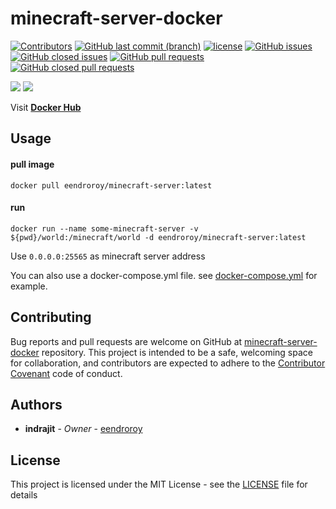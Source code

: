 # minecraft-server-docker

[![Contributors](https://img.shields.io/github/contributors/eendroroy/minecraft-server-docker.svg)](https://github.com/eendroroy/minecraft-server-docker/graphs/contributors)
[![GitHub last commit (branch)](https://img.shields.io/github/last-commit/eendroroy/minecraft-server-docker/master.svg)](https://github.com/eendroroy/minecraft-server-docker)
[![license](https://img.shields.io/github/license/eendroroy/minecraft-server-docker.svg)](https://github.com/eendroroy/minecraft-server-docker/blob/master/LICENSE)
[![GitHub issues](https://img.shields.io/github/issues/eendroroy/minecraft-server-docker.svg)](https://github.com/eendroroy/minecraft-server-docker/issues)
[![GitHub closed issues](https://img.shields.io/github/issues-closed/eendroroy/minecraft-server-docker.svg)](https://github.com/eendroroy/minecraft-server-docker/issues?q=is%3Aissue+is%3Aclosed)
[![GitHub pull requests](https://img.shields.io/github/issues-pr/eendroroy/minecraft-server-docker.svg)](https://github.com/eendroroy/minecraft-server-docker/pulls)
[![GitHub closed pull requests](https://img.shields.io/github/issues-pr-closed/eendroroy/minecraft-server-docker.svg)](https://github.com/eendroroy/minecraft-server-docker/pulls?q=is%3Apr+is%3Aclosed)


[![](https://images.microbadger.com/badges/image/eendroroy/minecraft-server.svg)](https://hub.docker.com/r/eendroroy/minecraft-server/) [![](https://images.microbadger.com/badges/version/eendroroy/minecraft-server.svg)](https://hub.docker.com/r/eendroroy/minecraft-server/)


Visit [**Docker Hub**](https://hub.docker.com/r/eendroroy/minecraft-server/)

## Usage

#### pull image

    docker pull eendroroy/minecraft-server:latest

#### run

    docker run --name some-minecraft-server -v ${pwd}/world:/minecraft/world -d eendroroy/minecraft-server:latest

Use `0.0.0.0:25565` as minecraft server address

You can also use a docker-compose.yml file. see [docker-compose.yml](https://github.com/eendroroy/minecraft-server-docker/blob/master/docker-compose.yml) for example.

## Contributing

Bug reports and pull requests are welcome on GitHub at [minecraft-server-docker](https://github.com/eendroroy/minecraft-server-docker) repository.
This project is intended to be a safe, welcoming space for collaboration,
and contributors are expected to adhere to the [Contributor Covenant](http://contributor-covenant.org) code of conduct.

## Authors

* **indrajit** - *Owner* - [eendroroy](https://github.com/eendroroy)

## License

This project is licensed under the MIT License - see the [LICENSE](LICENSE) file for details

